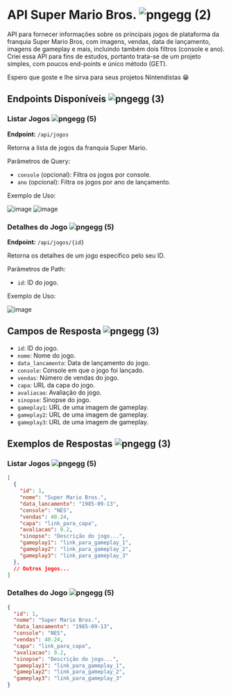 # API Super Mario Bros. ![pngegg (2)](https://github.com/oliveiratales/api-mario-bros/assets/118945743/268e6f68-c03a-4917-b79b-d93fe2ec6706)

API para fornecer informações sobre os principais jogos de plataforma da franquia Super Mario Bros, com imagens, vendas, data de lançamento, imagens de gameplay e mais, incluindo também dois filtros (console e ano). Criei essa API para fins de estudos, portanto trata-se de um projeto simples, com poucos end-points e único método (GET). 

Espero que goste e lhe sirva para seus projetos Nintendistas 😁


## Endpoints Disponíveis ![pngegg (3)](https://github.com/oliveiratales/api-mario-bros/assets/118945743/f0c37f9d-8055-438f-9b7e-834f96d32e4a)

### Listar Jogos ![pngegg (5)](https://github.com/oliveiratales/api-mario-bros/assets/118945743/8c238049-1ade-4dc8-8d96-9aa82c7b92c5)

**Endpoint:** `/api/jogos`

Retorna a lista de jogos da franquia Super Mario.

Parâmetros de Query:

- `console` (opcional): Filtra os jogos por console.
- `ano` (opcional): Filtra os jogos por ano de lançamento.

Exemplo de Uso:

![image](https://github.com/oliveiratales/api-mario-bros/assets/118945743/f8646030-c634-4923-9e89-1682d1f34517)
![image](https://github.com/oliveiratales/api-mario-bros/assets/118945743/5706f2d3-4d4c-464b-89fd-cfddd7ea3bdc)

### Detalhes do Jogo ![pngegg (5)](https://github.com/oliveiratales/api-mario-bros/assets/118945743/97c113ce-d04e-4c4f-a2cb-7025b3fa7ece)

**Endpoint:** `/api/jogos/{id}`

Retorna os detalhes de um jogo específico pelo seu ID.

Parâmetros de Path:

- `id`: ID do jogo.

Exemplo de Uso:

![image](https://github.com/oliveiratales/api-mario-bros/assets/118945743/6ddd4183-659f-4c58-ad0d-2fe519ecc49d)

## Campos de Resposta ![pngegg (3)](https://github.com/oliveiratales/api-mario-bros/assets/118945743/3ec50b14-cdc2-40b1-bd83-f352120b7b0b)

- `id`: ID do jogo.
- `nome`: Nome do jogo.
- `data_lancamento`: Data de lançamento do jogo.
- `console`: Console em que o jogo foi lançado.
- `vendas`: Número de vendas do jogo.
- `capa`: URL da capa do jogo.
- `avaliacao`: Avaliação do jogo.
- `sinopse`: Sinopse do jogo.
- `gameplay1`: URL de uma imagem de gameplay.
- `gameplay2`: URL de uma imagem de gameplay.
- `gameplay3`: URL de uma imagem de gameplay.

## Exemplos de Respostas ![pngegg (3)](https://github.com/oliveiratales/api-mario-bros/assets/118945743/c04e73f4-1e1a-47c0-937e-8f322bf88007)

### Listar Jogos ![pngegg (5)](https://github.com/oliveiratales/api-mario-bros/assets/118945743/0b6e34b4-2a5c-4928-9f34-4b4a199f62e7)

```json
[
  {
    "id": 1,
    "nome": "Super Mario Bros.",
    "data_lancamento": "1985-09-13",
    "console": "NES",
    "vendas": 40.24,
    "capa": "link_para_capa",
    "avaliacao": 9.2,
    "sinopse": "Descrição do jogo...",
    "gameplay1": "link_para_gameplay_1",
    "gameplay2": "link_para_gameplay_2",
    "gameplay3": "link_para_gameplay_3"
  },
  // Outros jogos...
]

```

### Detalhes do Jogo ![pngegg (5)](https://github.com/oliveiratales/api-mario-bros/assets/118945743/4efeb427-b2b0-412a-9565-b3e66935567d)

```json
{
  "id": 1,
  "nome": "Super Mario Bros.",
  "data_lancamento": "1985-09-13",
  "console": "NES",
  "vendas": 40.24,
  "capa": "link_para_capa",
  "avaliacao": 9.2,
  "sinopse": "Descrição do jogo...",
  "gameplay1": "link_para_gameplay_1",
  "gameplay2": "link_para_gameplay_2",
  "gameplay3": "link_para_gameplay_3"
}

```
